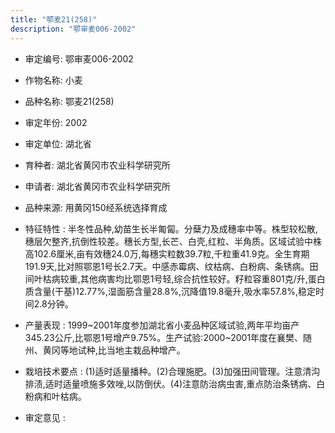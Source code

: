 ```yaml
---
title: "鄂麦21(258)"
description: "鄂审麦006-2002"
---
```

* 审定编号:  鄂审麦006-2002

*  作物名称:  小麦

*  品种名称:  鄂麦21(258)

*  审定年份:  2002

*  审定单位:  湖北省

* 育种者:  湖北省黄冈市农业科学研究所

*  申请者:  湖北省黄冈市农业科学研究所

*  品种来源:  用黄冈150经系统选择育成

*  特征特性 : 
半冬性品种,幼苗生长半匍匐。分蘖力及成穗率中等。株型较松散,穗层欠整齐,抗倒性较差。穗长方型,长芒、白壳,红粒、半角质。区域试验中株高102.6厘米,亩有效穗24.0万,每穗实粒数39.7粒,千粒重41.9克。全生育期191.9天,比对照鄂恩1号长2.7天。中感赤霉病、纹枯病、白粉病、条锈病。田间叶枯病较重,其他病害均比鄂恩1号轻,综合抗性较好。籽粒容重801克/升,蛋白质含量(干基)12.77%,湿面筋含量28.8%,沉降值19.8毫升,吸水率57.8%,稳定时间2.8分钟。
 
*  产量表现 : 
1999~2001年度参加湖北省小麦品种区域试验,两年平均亩产345.23公斤,比鄂恩1号增产9.75%。生产试验:2000~2001年度在襄樊、随州、黄冈等地试种,比当地主栽品种增产。

*  栽培技术要点 : 
(1)适时适量播种。(2)合理施肥。(3)加强田间管理。注意清沟排渍,适时适量喷施多效唑,以防倒伏。(4)注意防治病虫害,重点防治条锈病、白粉病和叶枯病。

*  审定意见 : 

